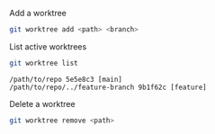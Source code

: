 Add a worktree
```bash
git worktree add <path> <branch>
```

List active worktrees
```bash
git worktree list
```
```
/path/to/repo 5e5e8c3 [main]
/path/to/repo/../feature-branch 9b1f62c [feature]
```

Delete a worktree
```bash
git worktree remove <path>
```
